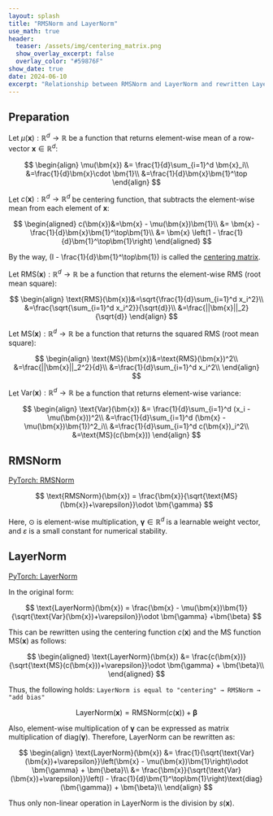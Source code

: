 ```yaml
---
layout: splash
title: "RMSNorm and LayerNorm"
use_math: true
header:
  teaser: /assets/img/centering_matrix.png
  show_overlay_excerpt: false
  overlay_color: "#59876F"
show_date: true
date: 2024-06-10
excerpt: "Relationship between RMSNorm and LayerNorm and rewritten LayerNorm using centering matrix."
---
```

## Preparation

Let $\mu(\bm{x}): \mathbb{R}^{d}\rightarrow \mathbb{R}$ be a function that returns element-wise mean of a row-vector $\bm{x} \in \mathbb{R}^{d}$:

$$
\begin{align}
\mu(\bm{x}) 
&= \frac{1}{d}\sum_{i=1}^d \bm{x}_i\\
&=\frac{1}{d}\bm{x}\cdot \bm{1}\\
&=\frac{1}{d}\bm{x}\bm{1}^\top
\end{align}
$$


Let $c(\bm{x}): \mathbb{R}^{d}\rightarrow \mathbb{R}^{d}$ be centering function, that subtracts the element-wise mean from each element of $\bm{x}$:

$$
\begin{aligned}
	c(\bm{x})&=\bm{x} - \mu(\bm{x})\bm{1}\\
	&= \bm{x} - \frac{1}{d}\bm{x}\bm{1}^\top\bm{1}\\
	&= \bm{x} \left(1 - \frac{1}{d}\bm{1}^\top\bm{1}\right)
\end{aligned}
$$

By the way, \(I - \frac{1}{d}\bm{1}^\top\bm{1}\) is called the 
<a href="https://en.wikipedia.org/wiki/Centering_matrix">centering matrix</a>.




Let $\text{RMS}(\bm{x}): \mathbb{R}^{d}\rightarrow \mathbb{R}$ be a function that returns the element-wise RMS (root mean square):

$$
\begin{align}
	\text{RMS}(\bm{x})&=\sqrt{\frac{1}{d}\sum_{i=1}^d x_i^2}\\
	&=\frac{\sqrt{\sum_{i=1}^d x_i^2}}{\sqrt{d}}\\
	&=\frac{||\bm{x}||_2}{\sqrt{d}}
\end{align}
$$

Let $\text{MS}(\bm{x}): \mathbb{R}^{d}\rightarrow \mathbb{R}$ be a function that returns the squared RMS (root mean square):

$$
\begin{align}
	\text{MS}(\bm{x})&=\text{RMS}(\bm{x})^2\\
	&=\frac{||\bm{x}||_2^2}{d}\\
	&=\frac{1}{d}\sum_{i=1}^d x_i^2\\
\end{align}
$$


Let $\text{Var}(\bm{x}): \mathbb{R}^{d}\rightarrow \mathbb{R}$ be a function that returns element-wise variance:

$$
\begin{align}
\text{Var}(\bm{x}) &= \frac{1}{d}\sum_{i=1}^d (x_i - \mu(\bm{x}))^2\\
&=\frac{1}{d}\sum_{i=1}^d (\bm{x} - \mu(\bm{x})\bm{1})^2_i\\
&=\frac{1}{d}\sum_{i=1}^d c(\bm{x})_i^2\\
&=\text{MS}(c(\bm{x}))
\end{align}
$$


## RMSNorm
[PyTorch: RMSNorm](https://docs.pytorch.org/docs/stable/generated/torch.nn.RMSNorm.html)

$$
\text{RMSNorm}(\bm{x}) = \frac{\bm{x}}{\sqrt{\text{MS}(\bm{x})+\varepsilon}}\odot \bm{\gamma}
$$

Here, $\odot$ is element-wise multiplication, $\bm{\gamma}\in \mathbb{R}^d$ is a learnable weight vector, and $\varepsilon$ is a small constant for numerical stability.


## LayerNorm
[PyTorch: LayerNorm](https://docs.pytorch.org/docs/stable/generated/torch.nn.LayerNorm.html)

In the original form:

$$
\text{LayerNorm}(\bm{x}) = \frac{\bm{x} - \mu(\bm{x})\bm{1}}{\sqrt{\text{Var}(\bm{x})+\varepsilon}}\odot \bm{\gamma} +\bm{\beta}
$$

This can be rewritten using the centering function $c(\bm{x})$ and the MS function $\text{MS}(\bm{x})$ as follows:

$$
\begin{aligned}
\text{LayerNorm}(\bm{x}) &= \frac{c(\bm{x})}{\sqrt{\text{MS}(c(\bm{x}))+\varepsilon}}\odot \bm{\gamma} +
\bm{\beta}\\
\end{aligned}
$$

Thus, the following holds: `LayerNorm is equal to "centering" → RMSNorm → "add bias"`

$$
\text{LayerNorm}(\bm{x}) = \text{RMSNorm}(c(\bm{x})) + \bm{\beta}
$$

Also, element-wise multiplication of $\bm{\gamma}$ can be expressed as matrix multiplication of $\text{diag}(\bm{\gamma})$.
Therefore, LayerNorm can be rewritten as:

$$
\begin{align}
\text{LayerNorm}(\bm{x}) &= \frac{1}{\sqrt{\text{Var}(\bm{x})+\varepsilon}}\left(\bm{x} - \mu(\bm{x})\bm{1}\right)\odot \bm{\gamma} + \bm{\beta}\\
&= \frac{\bm{x}}{\sqrt{\text{Var}(\bm{x})+\varepsilon}}\left(I - \frac{1}{d}\bm{1}^\top\bm{1}\right)\text{diag}(\bm{\gamma}) + \bm{\beta}\\
\end{align}
$$

Thus only non-linear operation in LayerNorm is the division by $s(\bm{x})$.




